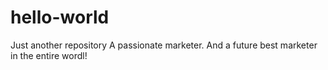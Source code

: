 # hello-world
Just another repository
A passionate marketer. And a future best marketer in the entire wordl! 
